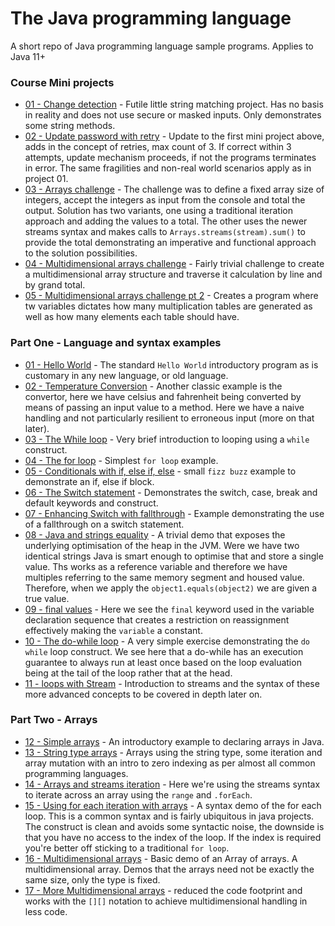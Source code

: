 # The Java programming language

A short repo of Java programming language sample programs. Applies to Java 11+

### Course Mini projects
- [01 - Change detection](/src/com/irisida/projects/changedetection/ChangeDetection.java) - Futile little string matching project. Has no basis in reality and does not use secure or masked inputs. Only demonstrates some string methods.
- [02 - Update password with retry](/src/com/irisida/projects/withretry/WithRetr.java) - Update to the first mini project above, adds in the concept of retries, max count of 3. If correct within 3 attempts, update mechanism proceeds, if not the programs terminates in error. The same fragilities and non-real world scenarios apply as in project 01.
- [03 - Arrays challenge](/src/com/irisida/projects/arrayschallenge/ArraysChallenge.java) - The challenge was to define a fixed array size of integers, accept the integers as input from the console and total the output. Solution has two variants, one using a traditional iteration approach and adding the values to a total. The other uses the newer streams syntax and makes calls to `Arrays.streams(stream).sum()` to provide the total demonstrating an imperative and functional approach to the solution possibilities.
- [04 - Multidimensional arrays challenge](/src/com/irisida/projects/multidimarraychallenge/MultiDimChallenge.java) - Fairly trivial challenge to create a multidimensional array structure and traverse it calculation by line and by grand total.
- [05 - Multidimensional arrays challenge pt 2](/src/com/irisida/projects/multiplicationtables/MultiplicationTables.java) - Creates a program where tw variables dictates how many multiplication tables are generated as well as how many elements each table should have.

### Part One - Language and syntax examples

- [01 - Hello World](/src/com/irisida/basics/helloworld/HelloWorld.java) - The standard `Hello World` introductory program as is customary in any new language, or old language.
- [02 - Temperature Conversion](/src/com/irisida/basics/tempconvert/TempConvert.java) - Another classic example is the convertor, here we have celsius and fahrenheit being converted by means of passing an input value to a method. Here we have a naive handling and not particularly resilient to erroneous input (more on that later).
- [03 - The While loop](/src/com/irisida/basics/whileloop/WhileLoop.java) - Very brief introduction to looping using a `while` construct.
- [04 - The for loop](/src/com/irisida/basics/forloop/ForLoop.java) - Simplest `for loop` example.
- [05 - Conditionals with if, else if, else](src/com/irisida/basics/ifelse/IfElse.java) - small `fizz buzz` example to demonstrate an if, else if block.
- [06 - The Switch statement](/src/com/irisida/basics/switching/SwitchStatement.java) - Demonstrates the switch, case, break and default keywords and construct.
- [07 - Enhancing Switch with fallthrough](/src/com/irisida/basics/fallthrough/FallingThrough.java) - Example demonstrating the use of a fallthrough on a switch statement.
- [08 - Java and strings equality](/src/com/irisida/basics/stringsequals/StringsEquals.java) - A trivial demo that exposes the underlying optimisation of the heap in the JVM. Were we have two identical strings Java is smart enough to optimise that and store a single value. Ths works as a reference variable and therefore we have multiples referring to the same memory segment and housed value. Therefore, when we apply the `object1.equals(object2)` we are given a true value.
- [09 - final values](/src/com/irisida/basics/finalvariables/FinalVariables.java) - Here we see the `final` keyword used in the variable declaration sequence that creates a restriction on reassignment effectively making the `variable` a constant.
- [10 - The do-while loop](/src/com/irisida/basics/dowhile/DoWhile.java) - A very simple exercise demonstrating the `do while` loop construct. We see here that a do-while has an execution guarantee to always run at least once based on the loop evaluation being at the tail of the loop rather that at the head.
- [11 - loops with Stream](/src/com/irisida/basics/loopstream/LoopStream.java) - Introduction to streams and the syntax of these more advanced concepts to be covered in depth later on.

### Part Two - Arrays
- [12 - Simple arrays](/src/com/irisida/arrays/simplearrays/SimpleArrays.java) - An introductory example to declaring arrays in Java.
- [13 - String type arrays](/src/com/irisida/arrays/stringarrays/StringArrays.java) - Arrays using the string type, some iteration and array mutation with an intro to zero indexing as per almost all common programming languages.
- [14 - Arrays and streams iteration](/src/com/irisida/arrays/streamarrays/StreamArrays.java) - Here we're using the streams syntax to iterate across an array using the `range` and `.forEach`.
- [15 - Using for each iteration with arrays](/src/com/irisida/arrays/foreach/ForEach.java) - A syntax demo of the for each loop. This is a common syntax and is fairly ubiquitous in java projects. The construct is clean and avoids some syntactic noise, the downside is that you have no access to the index of the loop. If the index is required you're better off sticking to a traditional `for loop`.
- [16 - Multidimensional arrays](/src/com/irisida/arrays/multidim/MultiDim.java) - Basic demo of an Array of arrays. A multidimensional array. Demos that the arrays need not be exactly the same size, only the type is fixed.
- [17 - More Multidimensional arrays](/src/com/irisida/arrays/moremultidim/MoreMultiDim.java) - reduced the code footprint and works with the `[][]` notation to achieve multidimensional handling in less code.